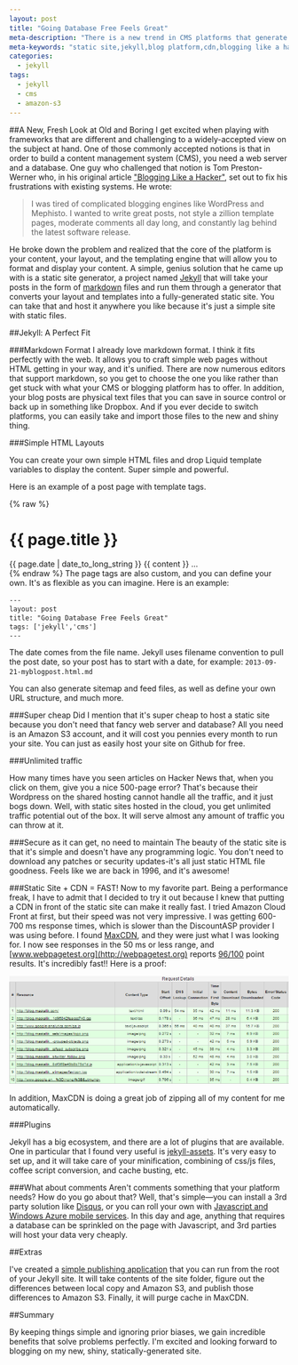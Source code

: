 ```yaml
---
layout: post
title: "Going Database Free Feels Great"
meta-description: "There is a new trend in CMS platforms that generate static sites that are hosted without a database. It is simple and exciting and can make your site extremely fast"
meta-keywords: "static site,jekyll,blog platform,cdn,blogging like a hacker,keeping things simple"
categories:
  - jekyll
tags:
  - jekyll
  - cms
  - amazon-s3
---
```

##A New, Fresh Look at Old and Boring
I get excited when playing with frameworks that are different and challenging to a widely-accepted view on the subject at hand. One of those commonly accepted notions is that in order to build a content management system (CMS), you need a web server and a database. One guy who challenged that notion is Tom Preston-Werner who, in his original article ["Blogging Like a Hacker"](http://tom.preston-werner.com/2008/11/17/blogging-like-a-hacker.html), set out to fix his frustrations with existing systems. He wrote: 

> I was tired of complicated blogging engines like WordPress and  Mephisto. I wanted to write great posts, not style a zillion template pages, moderate comments all day long, and constantly lag behind the latest software release. 


He broke down the problem and realized that the core of the platform is your content, your layout, and the templating engine that will allow you to format and display your content. A simple, genius solution that he came up with is a static site generator, a project named [Jekyll](http://jekyllrb.com/) that will take your posts in the form of  [markdown](http://daringfireball.net/projects/markdown/) files and run them through a generator that converts your layout and templates into a fully-generated static site. You can take that and host it anywhere you like because it's just a simple site with static files.

##Jekyll: A Perfect Fit


###Markdown Format
I already love markdown format. I think it fits perfectly with the web. It allows you to craft simple web pages without HTML getting in your way, and it's unified. There are now numerous editors that support markdown, so you get to choose the one you like rather than get stuck with what your CMS or blogging platform has to offer. In addition, your blog posts are physical text files that you can save in source control or back up in something like Dropbox. And if you ever decide to switch platforms, you can easily take and import those files to the new and shiny thing. 

###Simple HTML Layouts

You can create your own simple HTML files and drop Liquid template variables to display the content. Super simple and powerful.

Here is an example of a post page with template tags. 

{% raw %}
    <div class='home entry'>
    	<h1>{{ page.title }}</h1>
		<span class="date">{{ page.date | date_to_long_string }}</span>
    	{{ content }}
		...
	</div>
{% endraw %}
The page tags are also custom, and you can define your own. It's as flexible as you can imagine. Here is an example: 

    ---
    layout: post
    title: "Going Database Free Feels Great"
	tags: ['jekyll','cms']
	---

The date comes from the file name. Jekyll uses filename convention to pull the post date, so your post has to start with a date, for example: `2013-09-21-myblogpost.html.md`

You can also generate sitemap and feed files, as well as define your own URL structure, and much more.

###Super cheap
Did I mention that it's super cheap to host a static site because you don't need that fancy web server and database? All you need is an Amazon S3 account, and it will cost you pennies every month to run your site. You can just as easily host your site on Github for free. 

###Unlimited traffic

How many times have you seen articles on Hacker News that, when you click on them, give you a nice 500-page error? That's because their Wordpress on the shared hosting cannot handle all the traffic, and it just bogs down. Well, with static sites hosted in the cloud, you get unlimited traffic potential out of the box. It will serve almost any amount of traffic you can throw at it. 

###Secure as it can get, no need to maintain 
The beauty of the static site is that it's simple and doesn't have any programming logic. You don't need to download any patches or security updates-it's all just static HTML file goodness. Feels like we are back in 1996, and it's awesome!

###Static Site + CDN = FAST!
Now to my favorite part. Being a performance freak, I have to admit that I decided to try it out because I knew that putting a CDN in front of the static site can make it really fast. I tried Amazon Cloud Front at first, but their speed was not very impressive. I was getting 600-700 ms response times, which is slower than the DiscountASP provider I was using before. I found [MaxCDN](http://www.maxcdn.com/), and they were just what I was looking for. I now see responses in the 50 ms or less range, and [www.webpagetest.org](http://webpagetest.org) reports [96/100](http://www.webpagetest.org/result/130923_BB_14G/1/details/) point results. It's incredibly fast!! Here is a proof:

![WebPageTest.org results](/uploads/2013/09/webpagetest.png)

In addition, MaxCDN is doing a great job of zipping all of my content for me automatically. 

###Plugins

Jekyll has a big ecosystem, and there are a lot of plugins that are available. One in particular that I found very useful is [jekyll-assets](https://github.com/ixti/jekyll-assets). It's very easy to set up, and it will take care of your minification, combining of css/js files, coffee script conversion, and cache busting, etc.


###What about comments
Aren't comments something that your platform needs? How do you go about that? Well, that's simple—you can install a 3rd party solution like [Disqus](http://disqus.com/), or you can roll your own with [Javascript and Windows Azure mobile services](http://www.windowsazure.com/en-us/develop/mobile/tutorials/get-started-with-data-html/). In this day and age, anything that requires a database can be sprinkled on the page with Javascript, and 3rd parties will host your data very cheaply. 


##Extras

I've created a [simple publishing application](https://github.com/mercury2269/S3Publish) that you can run from the root of your Jekyll site. It will take contents of the site folder, figure out the differences between local copy and Amazon S3, and publish those differences to Amazon S3. Finally, it will purge cache in MaxCDN.


##Summary

By keeping things simple and ignoring prior biases, we gain incredible benefits that solve problems perfectly. I'm excited and looking forward to blogging on my new, shiny, statically-generated site.